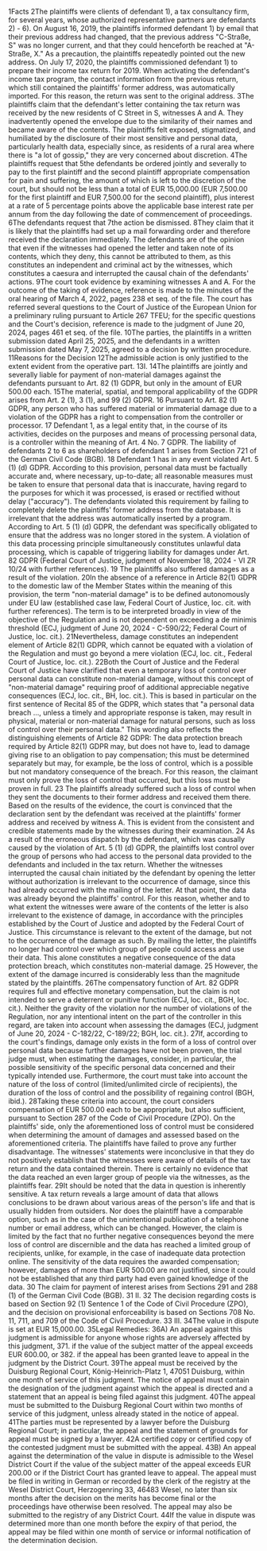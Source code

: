 1Facts
2The plaintiffs were clients of defendant 1), a tax consultancy firm, for several years, whose authorized representative partners are defendants 2) - 6). On August 16, 2019, the plaintiffs informed defendant 1) by email that their previous address had changed, that the previous address "C-Straße, S" was no longer current, and that they could henceforth be reached at "A-Straße, X." As a precaution, the plaintiffs repeatedly pointed out the new address. On July 17, 2020, the plaintiffs commissioned defendant 1) to prepare their income tax return for 2019. When activating the defendant's income tax program, the contact information from the previous return, which still contained the plaintiffs' former address, was automatically imported. For this reason, the return was sent to the original address.
3The plaintiffs claim that the defendant's letter containing the tax return was received by the new residents of C Street in S, witnesses A and A. They inadvertently opened the envelope due to the similarity of their names and became aware of the contents. The plaintiffs felt exposed, stigmatized, and humiliated by the disclosure of their most sensitive and personal data, particularly health data, especially since, as residents of a rural area where there is "a lot of gossip," they are very concerned about discretion.
4The plaintiffs request that
5the defendants be ordered jointly and severally to pay to the first plaintiff and the second plaintiff appropriate compensation for pain and suffering, the amount of which is left to the discretion of the court, but should not be less than a total of EUR 15,000.00 (EUR 7,500.00 for the first plaintiff and EUR 7,500.00 for the second plaintiff), plus interest at a rate of 5 percentage points above the applicable base interest rate per annum from the day following the date of commencement of proceedings.
6The defendants request that
7the action be dismissed.
8They claim that it is likely that the plaintiffs had set up a mail forwarding order and therefore received the declaration immediately. The defendants are of the opinion that even if the witnesses had opened the letter and taken note of its contents, which they deny, this cannot be attributed to them, as this constitutes an independent and criminal act by the witnesses, which constitutes a caesura and interrupted the causal chain of the defendants' actions.
9The court took evidence by examining witnesses A and A. For the outcome of the taking of evidence, reference is made to the minutes of the oral hearing of March 4, 2022, pages 238 et seq. of the file. The court has referred several questions to the Court of Justice of the European Union for a preliminary ruling pursuant to Article 267 TFEU; for the specific questions and the Court's decision, reference is made to the judgment of June 20, 2024, pages 461 et seq. of the file.
10The parties, the plaintiffs in a written submission dated April 25, 2025, and the defendants in a written submission dated May 7, 2025, agreed to a decision by written procedure.
11Reasons for the Decision
12The admissible action is only justified to the extent evident from the operative part.
13I.
14The plaintiffs are jointly and severally liable for payment of non-material damages against the defendants pursuant to Art. 82 (1) GDPR, but only in the amount of EUR 500.00 each.
15The material, spatial, and temporal applicability of the GDPR arises from Art. 2 (1), 3 (1), and 99 (2) GDPR.
16 Pursuant to Art. 82 (1) GDPR, any person who has suffered material or immaterial damage due to a violation of the GDPR has a right to compensation from the controller or processor.
17 Defendant 1, as a legal entity that, in the course of its activities, decides on the purposes and means of processing personal data, is a controller within the meaning of Art. 4 No. 7 GDPR. The liability of defendants 2 to 6 as shareholders of defendant 1 arises from Section 721 of the German Civil Code (BGB).
18 Defendant 1 has in any event violated Art. 5 (1) (d) GDPR. According to this provision, personal data must be factually accurate and, where necessary, up-to-date; all reasonable measures must be taken to ensure that personal data that is inaccurate, having regard to the purposes for which it was processed, is erased or rectified without delay ("accuracy"). The defendants violated this requirement by failing to completely delete the plaintiffs' former address from the database. It is irrelevant that the address was automatically inserted by a program. According to Art. 5 (1) (d) GDPR, the defendant was specifically obligated to ensure that the address was no longer stored in the system. A violation of this data processing principle simultaneously constitutes unlawful data processing, which is capable of triggering liability for damages under Art. 82 GDPR (Federal Court of Justice, judgment of November 18, 2024 - VI ZR 10/24 with further references).
19 The plaintiffs also suffered damages as a result of the violation.
20In the absence of a reference in Article 82(1) GDPR to the domestic law of the Member States within the meaning of this provision, the term "non-material damage" is to be defined autonomously under EU law (established case law, Federal Court of Justice, loc. cit. with further references). The term is to be interpreted broadly in view of the objective of the Regulation and is not dependent on exceeding a de minimis threshold (ECJ, judgment of June 20, 2024 - C-590/22; Federal Court of Justice, loc. cit.).
21Nevertheless, damage constitutes an independent element of Article 82(1) GDPR, which cannot be equated with a violation of the Regulation and must go beyond a mere violation (ECJ, loc. cit., Federal Court of Justice, loc. cit.).
22Both the Court of Justice and the Federal Court of Justice have clarified that even a temporary loss of control over personal data can constitute non-material damage, without this concept of "non-material damage" requiring proof of additional appreciable negative consequences (ECJ, loc. cit., BH, loc. cit.). This is based in particular on the first sentence of Recital 85 of the GDPR, which states that "a personal data breach ..., unless a timely and appropriate response is taken, may result in physical, material or non-material damage for natural persons, such as loss of control over their personal data." This wording also reflects the distinguishing elements of Article 82 GDPR: The data protection breach required by Article 82(1) GDPR may, but does not have to, lead to damage giving rise to an obligation to pay compensation; this must be determined separately but may, for example, be the loss of control, which is a possible but not mandatory consequence of the breach. For this reason, the claimant must only prove the loss of control that occurred, but this loss must be proven in full.
23 The plaintiffs already suffered such a loss of control when they sent the documents to their former address and received them there. Based on the results of the evidence, the court is convinced that the declaration sent by the defendant was received at the plaintiffs' former address and received by witness A. This is evident from the consistent and credible statements made by the witnesses during their examination.
24 As a result of the erroneous dispatch by the defendant, which was causally caused by the violation of Art. 5 (1) (d) GDPR, the plaintiffs lost control over the group of persons who had access to the personal data provided to the defendants and included in the tax return. Whether the witnesses interrupted the causal chain initiated by the defendant by opening the letter without authorization is irrelevant to the occurrence of damage, since this had already occurred with the mailing of the letter. At that point, the data was already beyond the plaintiffs' control. For this reason, whether and to what extent the witnesses were aware of the contents of the letter is also irrelevant to the existence of damage, in accordance with the principles established by the Court of Justice and adopted by the Federal Court of Justice. This circumstance is relevant to the extent of the damage, but not to the occurrence of the damage as such. By mailing the letter, the plaintiffs no longer had control over which group of people could access and use their data. This alone constitutes a negative consequence of the data protection breach, which constitutes non-material damage.
25 However, the extent of the damage incurred is considerably less than the magnitude stated by the plaintiffs.
26The compensatory function of Art. 82 GDPR requires full and effective monetary compensation, but the claim is not intended to serve a deterrent or punitive function (ECJ, loc. cit., BGH, loc. cit.). Neither the gravity of the violation nor the number of violations of the Regulation, nor any intentional intent on the part of the controller in this regard, are taken into account when assessing the damages (ECJ, judgment of June 20, 2024 - C-182/22, C-189/22; BGH, loc. cit.).
27If, according to the court's findings, damage only exists in the form of a loss of control over personal data because further damages have not been proven, the trial judge must, when estimating the damages, consider, in particular, the possible sensitivity of the specific personal data concerned and their typically intended use. Furthermore, the court must take into account the nature of the loss of control (limited/unlimited circle of recipients), the duration of the loss of control and the possibility of regaining control (BGH, ibid.).
28Taking these criteria into account, the court considers compensation of EUR 500.00 each to be appropriate, but also sufficient, pursuant to Section 287 of the Code of Civil Procedure (ZPO). On the plaintiffs' side, only the aforementioned loss of control must be considered when determining the amount of damages and assessed based on the aforementioned criteria. The plaintiffs have failed to prove any further disadvantage. The witnesses' statements were inconclusive in that they do not positively establish that the witnesses were aware of details of the tax return and the data contained therein. There is certainly no evidence that the data reached an even larger group of people via the witnesses, as the plaintiffs fear.
29It should be noted that the data in question is inherently sensitive. A tax return reveals a large amount of data that allows conclusions to be drawn about various areas of the person's life and that is usually hidden from outsiders. Nor does the plaintiff have a comparable option, such as in the case of the unintentional publication of a telephone number or email address, which can be changed. However, the claim is limited by the fact that no further negative consequences beyond the mere loss of control are discernible and the data has reached a limited group of recipients, unlike, for example, in the case of inadequate data protection online. The sensitivity of the data requires the awarded compensation; however, damages of more than EUR 500.00 are not justified, since it could not be established that any third party had even gained knowledge of the data.
30 The claim for payment of interest arises from Sections 291 and 288 (1) of the German Civil Code (BGB).
31 II.
32 The decision regarding costs is based on Section 92 (1) Sentence 1 of the Code of Civil Procedure (ZPO), and the decision on provisional enforceability is based on Sections 708 No. 11, 711, and 709 of the Code of Civil Procedure.
33 III.
34The value in dispute is set at EUR 15,000.00.
35Legal Remedies:
36A) An appeal against this judgment is admissible for anyone whose rights are adversely affected by this judgment,
371. if the value of the subject matter of the appeal exceeds EUR 600.00, or
382. if the appeal has been granted leave to appeal in the judgment by the District Court.
39The appeal must be received by the Duisburg Regional Court, König-Heinrich-Platz 1, 47051 Duisburg, within one month of service of this judgment. The notice of appeal must contain the designation of the judgment against which the appeal is directed and a statement that an appeal is being filed against this judgment.
40The appeal must be submitted to the Duisburg Regional Court within two months of service of this judgment, unless already stated in the notice of appeal.
41The parties must be represented by a lawyer before the Duisburg Regional Court; in particular, the appeal and the statement of grounds for appeal must be signed by a lawyer.
42A certified copy or certified copy of the contested judgment must be submitted with the appeal.
43B) An appeal against the determination of the value in dispute is admissible to the Wesel District Court if the value of the subject matter of the appeal exceeds EUR 200.00 or if the District Court has granted leave to appeal. The appeal must be filed in writing in German or recorded by the clerk of the registry at the Wesel District Court, Herzogenring 33, 46483 Wesel, no later than six months after the decision on the merits has become final or the proceedings have otherwise been resolved. The appeal may also be submitted to the registry of any District Court.
44If the value in dispute was determined more than one month before the expiry of that period, the appeal may be filed within one month of service or informal notification of the determination decision.
